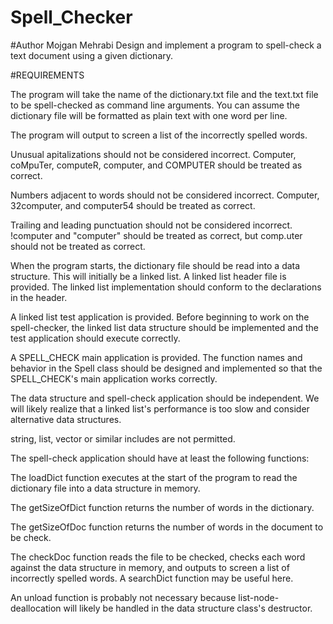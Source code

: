 # Spell_Checker
#Author
Mojgan Mehrabi
Design and implement a program to spell-check a text document using a given dictionary.

#REQUIREMENTS

The program will take the name of the dictionary.txt file and the text.txt file to be spell-checked as command line arguments.  You can assume the dictionary file will be formatted as plain text with one word per line.

The program will output to screen a list of the incorrectly spelled words.

Unusual apitalizations should not be considered incorrect.  Computer, coMpuTer, computeR, computer, and COMPUTER should be treated as correct.

Numbers adjacent to words should not be considered incorrect.  Computer, 32computer, and computer54 should be treated as correct.

Trailing and leading punctuation should not be considered incorrect.  !computer and "computer" should be treated as correct, but comp.uter should not be treated as correct.

When the program starts, the dictionary file should be read into a data structure.  This will initially be a linked list.  A linked list header file is provided.  The linked list implementation should conform to the declarations in the header.

A linked list test application is provided.  Before beginning to work on the spell-checker, the linked list data structure should be implemented and the test application should execute correctly.

A SPELL_CHECK main application is provided.  The function names and behavior in the Spell class should be designed and implemented so that the SPELL_CHECK's main application works correctly.

The data structure and spell-check application should be independent.  We will likely realize that a linked list's  performance is too slow and consider alternative data structures.

string, list, vector or similar includes are not permitted. 

The spell-check application should have at least the following functions:

The loadDict function executes at the start of the program to read the dictionary file into a data structure in memory.

The getSizeOfDict function returns the number of words in the dictionary.

The getSizeOfDoc function returns the number of words in the document to be check.

The checkDoc function reads the file to be checked, checks each word against the data structure in memory, and outputs to screen a list of incorrectly spelled words.  A searchDict function may be useful here.

An unload function is probably not necessary because list-node-deallocation will likely be handled in the data structure class's destructor.

